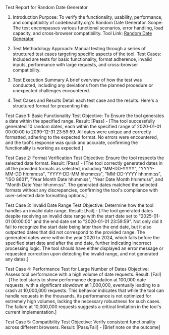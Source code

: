 Test Report for Random Date Generator
1. Introduction
Purpose: To verify the functionality, usability, performance, and compatibility of codebeautify.org's Random Date Generator.
Scope: The test encompasses various functional scenarios, error handling, load capacity, and cross-browser compatibility.
Tool Link: [Random Date Generator](https://codebeautify.org/generate-random-date.)

2. Test Methodology
Approach: Manual testing through a series of structured test cases targeting specific aspects of the tool.
Test Cases: Included are tests for basic functionality, format adherence, invalid inputs, performance with large requests, and cross-browser compatibility.
3. Test Execution Summary
A brief overview of how the test was conducted, including any deviations from the planned procedure or unexpected challenges encountered.

4. Test Cases and Results
Detail each test case and the results. Here's a structured format for presenting this:

Test Case 1: Basic Functionality Test
Objective: To Ensure the tool generates a date within the specified range.
Result: [Pass] - [The tool successfully generated 10 random dates, each within the specified range of 2020-01-01 00:00:00 to 2099-12-31 23:59:59. All dates were unique and correctly formatted, adhering to the expected format. No errors were encountered, and the tool's response was quick and accurate, confirming the functionality is working as expected.]

Test Case 2: Format Verification Test
Objective: Ensure the tool respects the selected date format.
Result: [Pass] - [The tool correctly generated dates in all the provided formats as selected, including "MM-DD-YYYY", "YYYY-MM-DD hh:mm:ss", "YYYY-DD-MM hh:mm:ss", "MM-DD-YYYY hh:mm:ss", "ISO 8601", "Year Month Date hh:mm:ss", "Year Date Month hh:mm:ss", and "Month Date Year hh:mm:ss". The generated dates matched the selected formats without any discrepancies, confirming the tool's compliance with user-selected date formatting options.]

Test Case 3: Invalid Date Range Test
Objective: Determine how the tool handles an invalid date range.
Result: [Fail] - [The tool  generated dates despite receiving an invalid date range with the start date set to "2025-01-01 00:00:00" and the end date set to "2020-01-01 23:59:59". Not only did it fail to recognize the start date being later than the end date, but it also outputted dates that did not correspond to the provided range. The generated dates were within the year 2020 to 2024, which falls before the specified start date and after the end date, further indicating incorrect processing logic. The tool should have either displayed an error message or requested correction upon detecting the invalid range, and not generated any dates.]

Test Case 4: Performance Test for Large Number of Dates
Objective: Assess tool performance with a high volume of date requests.
Result: [Fail] - [The tool starts to show performance degradation at 100,000 date requests, with a significant slowdown at 1,000,000, eventually leading to a crash at 10,000,000 requests. This behavior indicates that while the tool can handle requests in the thousands, its performance is not optimized for extremely high volumes, lacking the necessary robustness for such cases. The failure at 10,000,000 requests suggests a critical limitation in the tool's current implementation.]

Test Case 5: Compatibility Test
Objective: Verify consistent functionality across different browsers.
Result: [Pass/Fail] - [Brief note on the outcome]
